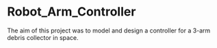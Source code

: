 # Robot_Arm_Controller
 The aim of this project was to model and design a controller for a 3-arm debris collector in space.
